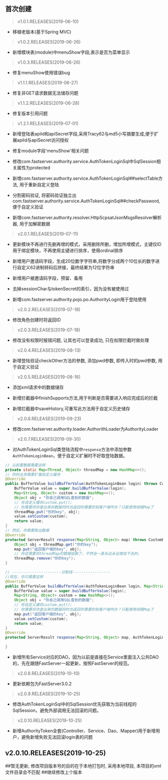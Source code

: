 ## 首次创建

> v1.0.1.RELEASES(2019-06-10)

* 移植老版本(基于Spring MVC)


> v1.0.2.RELEASES(2019-06-26)

* 新增模块表(module)中menuShow字段,表示是否为菜单显示


> v1.0.3.RELEASES(2019-06-26)

* 修复menuShow使用错误bug

> v1.1.1.RELEASES(2019-06-27)

* 修复非GET请求数据无法储存问题

> v1.1.2.RELEASES(2019-06-28)

* 修复版本引用问题

> v1.2.1.RELEASES(2019-07-01)

* 新增登陆表apiId和apiSecret字段,采用Tracy62与md5小写摘要生成,便于扩展apiId与apiSecret访问授权

* 修复module字段'menuShow'相关问题

* 修改com.fastserver.authority.service.AuthTokenLoginSql中SqlSession相关属性为protected

* 新增com.fastserver.authority.service.AuthTokenLoginSql##selectTable方法, 用于重新自定义登陆

* 分割密码验证, 将密码验证独立出com.fastserver.authority.service.AuthTokenLoginSql##checkPassword, 便于自定义验证

* 新增com.fastserver.authority.resolver.HttpScpsatJsonMsgsResolver解析器, 用于加解密数据


> v2.0.1.RELEASES(2019-07-11)

* 更新模块不再进行先删再增的模式，采用删除所删，增加所增模式，主键仅ID用于绑定模块，不再使用主键进行排序，使用ordinal排序

* 新增用户邀请码字段，生成20位数字字符串,将数字分成两个10位长的数字进行自定义62进制转码后拼接，最终结果为12位字符串

* 新增用户被邀请码字段，预留、备用

* 去掉sessionChar与tokenSecret的索引，因为没有被使用过

* 新增com.fastserver.authority.pojo.po.AuthorityLogin用于登陆使用


> v2.0.2.RELEASES(2019-07-18)

* 修改角色创建时将返回ID

> v2.0.3.RELEASES(2019-07-18)

* 修改没有权限时报错问题, 让其也可以登录成功, 只在权限拦截时做处理

> v2.0.4.RELEASES(2019-08-13)

* 新增登陆验证checkOther方法的参数, 添加pwd参数, 即传入时的pwd参数, 用于自定义验证

> v2.0.5.RELEASES(2019-08-16)

* 添加xml请求中的数据储存

* 新增拦截器中finishSupports方法,用于判断是否需要进入响应完成后的拦截

* 新增拦截器中saveHistory,可重写此方法用于自定义历史储存


> v2.0.6.RELEASES(2019-09-23)

* 修改com.fastserver.authority.loader.AuthorithLoader为AuthorityLoader


> v2.0.7.RELEASES(2019-09-30)

* 对AuthTokenLoginSql类登陆流程中`response`方法中添加参数`AuthTokenLoginBean`，便于自定义扩展时不好取登陆数据。

```java
// 以前要数据需要这样
private static Map<Thread, Object> threadMap = new HashMap<>();
// 你的业务需要扩展自定义缓存
@Override
public BufferValue buildBufferValue(AuthTokenLoginBean login) throws CustomException {
	BufferValue value = super.buildBufferValue(login);
	Map<String, Object> custom = new HashMap<>();
	Object obj = "你自己调用SQL查到的数据";
	// 存自定义缓存custom.put();
	// 你需要将你查出来的数据同时也返回你需要的到客户端咋办？只能使用线程Map了
	threadMap.put("你的key", obj);
	value.setCustom(custom);
	return value;
}
// 然后，你需要取出数据
@Override
protected ServerResult response(Map<String, Object> map) throws CustomException {
	Object obj = threadMap.get("你的key");
	map.put("返回客户端的key", obj);
	// 你还需要将threadMap的数据给删了，不然会一直永远永远增加下去的。
	threadMap.remove("你的key");
}

// ----------------------分割线-----------------
//现在，你只需要这样
@Override
public BufferValue buildBufferValue(AuthTokenLoginBean login, Map<String, Object> map) throws CustomException {
	BufferValue value = super.buildBufferValue(login);
	Map<String, Object> custom = new HashMap<>();
	Object obj = "你自己调用SQL查到的数据";
	// 存自定义缓存custom.put();
	// 你需要将你查出来的数据同时也返回你需要的到客户端咋办？只能使用线程Map了
	map.put("返回客户端的key", obj);
	value.setCustom(custom);
	return value;
}
@Override
protected ServerResult response(Map<String, Object> map, AuthTokenLoginBean login) throws CustomException {
	
}
```

* 新增所有Service对应的DAO，因为以前是直接在Service里面注入公共DAO的，先在跟随FastServer一起更新，按照FastServer的规范。

> v2.0.8.RELEASES(2019-10-10)

* 更新依赖包为FastServer3.0.2

> v2.0.9.RELEASES(2019-10-25)

* 修改AuthTokenLoginSql中的SqlSession优先获取为当前线程的SqlSession，避免外部调用无法回滚的问题。

> v2.0.10.RELEASES(2019-10-25)

* 新增AuthorityToken全套(Controller、Service、Dao、Mapper)用于新增用户，避免新增失败无法回滚login表的问题

## v2.0.10.RELEASES(2019-10-25)
##暂无更新, 修改项目版本号的目的在于本地打包时, 采用本地项目, 本项目的xml文件目录会不匹配
##继续修改上个版本

